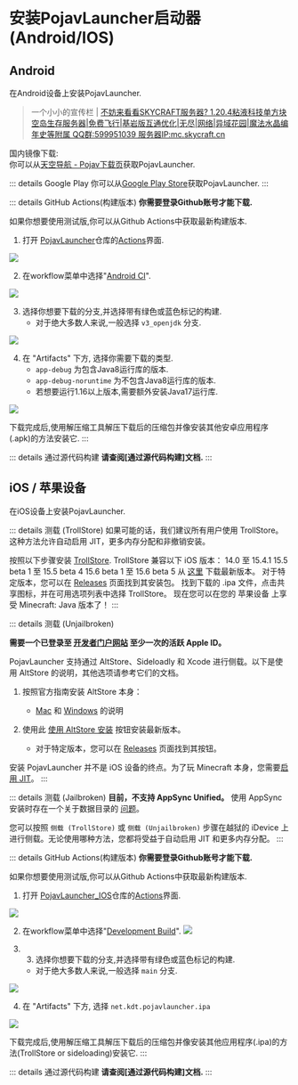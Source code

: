# 安装PojavLauncher启动器 (Android/IOS)

## Android
在Android设备上安装PojavLauncher.  
> 一个小小的宣传栏 | [不妨来看看SKYCRAFT服务器? 1.20.4粘液科技单方块空岛生存服务器|免费飞行|基岩版互通优化|无尽|网络|异域花园|魔法水晶编年史等附属 QQ群:599951039 服务器IP:mc.skycraft.cn](https://docs.skycraft.cn/oneblock)   
  
国内镜像下载:  
你可以从[天空导航 - Pojav下载页](https://mc.skycraft.cn/pojav/download)获取PojavLauncher.  


::: details Google Play
你可以从[Google Play Store](https://play.google.com/store/apps/details?id=net.kdt.pojavlaunch)获取PojavLauncher.
:::

::: details GitHub Actions(构建版本)
**你需要登录Github账号才能下载.**

如果你想要使用测试版,你可以从Github Actions中获取最新构建版本.

1. 打开 [PojavLauncher](https://github.com/PojavLauncherTeam/PojavLauncher)仓库的[Actions](https://github.com/PojavLauncherTeam/PojavLauncher/actions)界面.

![](./images/Actions/android/Android-Actions-1.png)

2. 在workflow菜单中选择"[Android CI](https://github.com/PojavLauncherTeam/PojavLauncher/actions/workflows/android.yml)".

![](./images/Actions/android/Android-Actions-2.png)

3. 选择你想要下载的分支,并选择带有绿色或蓝色标记的构建.
    - 对于绝大多数人来说,一般选择 `v3_openjdk` 分支.

![](./images/Actions/android/Android-Actions-3.png)

4. 在 "Artifacts" 下方, 选择你需要下载的类型.
    - `app-debug` 为包含Java8运行库的版本.
    - `app-debug-noruntime` 为不包含Java8运行库的版本.
    - 若想要运行1.16以上版本,需要额外安装Java17运行库.

![](./images/Actions/android/Android-Actions-4.png)

下载完成后,使用解压缩工具解压下载后的压缩包并像安装其他安卓应用程序(.apk)的方法安装它.
:::

::: details 通过源代码构建
**请查阅[通过源代码构建]文档.**
:::

## iOS / 苹果设备
在iOS设备上安装PojavLauncher.

::: details 测载 (TrollStore)
如果可能的话，我们建议所有用户使用 TrollStore。这种方法允许自动启用 JIT，更多内存分配和非撤销安装。

按照以下步骤安装 [TrollStore](https://github.com/opa334/TrollStore).
TrollStore 兼容以下 iOS 版本：
14.0 至 15.4.1
15.5 beta 1 至 15.5 beta 4
15.6 beta 1 至 15.6 beta 5
从 [这里](https://github.com/PojavLauncherTeam/PojavLauncher_iOS/releases/latest/download/net.kdt.pojavlauncher.ipa) 下载最新版本。
对于特定版本，您可以在 [Releases](https://github.com/PojavLauncherTeam/PojavLauncher_iOS/releases) 页面找到其安装包。
找到下载的 .ipa 文件，点击共享图标，并在可用选项列表中选择 TrollStore。
现在您可以在您的 苹果设备 上享受 Minecraft: Java 版本了！
:::

::: details 测载 (Unjailbroken)

**需要一个已登录至 [开发者门户网站](https://developer.apple.com/account) 至少一次的活跃 Apple ID。**

PojavLauncher 支持通过 AltStore、Sideloadly 和 Xcode 进行侧载。以下是使用 AltStore 的说明，其他选项请参考它们的文档。

1. 按照官方指南安装 AltStore 本身：
    - [Mac](https://faq.altstore.io/getting-started/how-to-install-altstore-macos) 和 [Windows](https://faq.altstore.io/getting-started/how-to-install-altstore-windows) 的说明
    
2. 使用此 [使用 AltStore 安装](altstore://install?url=https://github.com/PojavLauncherTeam/PojavLauncher_iOS/releases/latest/download/net.kdt.pojavlauncher.ipa) 按钮安装最新版本。
    - 对于特定版本，您可以在 [Releases](https://github.com/PojavLauncherTeam/PojavLauncher_iOS/releases) 页面找到其按钮。

安装 PojavLauncher 并不是 iOS 设备的终点。为了玩 Minecraft 本身，您需要[启用 JIT](./JIT.md)。
:::

::: details 测载 (Jailbroken)
**目前，不支持 AppSync Unified。** 使用 AppSync 安装时存在一个关于数据目录的 [问题](https://github.com/akemin-dayo/AppSync/issues/108)。

您可以按照 `侧载 (TrollStore)` 或 `侧载 (Unjailbroken)` 步骤在越狱的 iDevice 上进行侧载。无论使用哪种方法，您都将受益于自动启用 JIT 和更多内存分配。
:::

::: details GitHub Actions(构建版本)
**你需要登录Github账号才能下载.**  

如果你想要使用测试版,你可以从Github Actions中获取最新构建版本.

1. 打开 [PojavLauncher_IOS](https://github.com/PojavLauncherTeam/PojavLauncher_IOS)仓库的[Actions](https://github.com/PojavLauncherTeam/PojavLauncher_IOS/actions)界面.

![](./images/Actions/ios/iOS-Actions-1.png)

2. 在workflow菜单中选择"[Development Build](https://github.com/PojavLauncherTeam/PojavLauncher/actions/workflows/)".
![](./images/Actions/ios/iOS-Actions-2.png)

3. 3. 选择你想要下载的分支,并选择带有绿色或蓝色标记的构建.
    - 对于绝大多数人来说,一般选择 `main` 分支.

![](./images/Actions/ios/iOS-Actions-3.png)

4. 在 "Artifacts" 下方, 选择 `net.kdt.pojavlauncher.ipa`

![](./images/Actions/ios/iOS-Actions-4.png)

下载完成后,使用解压缩工具解压下载后的压缩包并像安装其他应用程序(.ipa)的方法(TrollStore or sideloading)安装它.
:::

::: details 通过源代码构建
**请查阅[通过源代码构建]文档.**
:::
